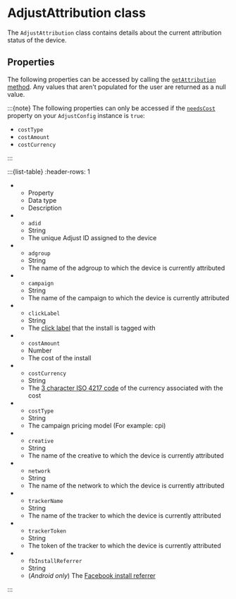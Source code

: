 # AdjustAttribution class

The `AdjustAttribution` class contains details about the current attribution status of the device.

## Properties

The following properties can be accessed by calling the [`getAttribution` method](#flutter-getattribution-invocation). Any values that aren't populated for the user are returned as a null value.

:::{note}
The following properties can only be accessed if the [`needsCost`](#flutter-needscost-invocation) property on your `AdjustConfig` instance is `true`:

-  `costType`
-  `costAmount`
-  `costCurrency`

:::

:::{list-table}
:header-rows: 1

-  -  Property
   -  Data type
   -  Description
-  -  `adid`
   -  String
   -  The unique Adjust ID assigned to the device
-  -  `adgroup`
   -  String
   -  The name of the adgroup to which the device is currently attributed
-  -  `campaign`
   -  String
   -  The name of the campaign to which the device is currently attributed
-  -  `clickLabel`
   -  String
   -  The [click label](https://help.adjust.com/en/article/user-rewards) that the install is tagged with
-  -  `costAmount`
   -  Number
   -  The cost of the install
-  -  `costCurrency`
   -  String
   -  The [3 character ISO 4217 code](https://www.iban.com/currency-codes) of the currency associated with the cost
-  -  `costType`
   -  String
   -  The campaign pricing model (For example: cpi)
-  -  `creative`
   -  String
   -  The name of the creative to which the device is currently attributed
-  -  `network`
   -  String
   -  The name of the network to which the device is currently attributed
-  -  `trackerName`
   -  String
   -  The name of the tracker to which the device is currently attributed
-  -  `trackerToken`
   -  String
   -  The token of the tracker to which the device is currently attributed
-  -  `fbInstallReferrer`
   -  String
   -  (_Android only_) The [Facebook install referrer](https://developers.facebook.com/docs/app-ads/install-referrer/)

:::
